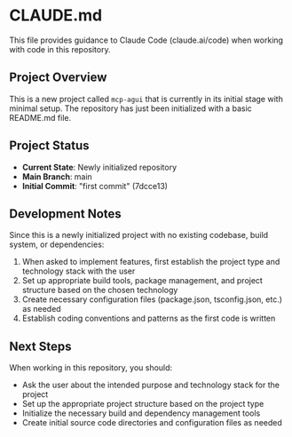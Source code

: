# CLAUDE.md

This file provides guidance to Claude Code (claude.ai/code) when working with code in this repository.

## Project Overview

This is a new project called `mcp-agui` that is currently in its initial stage with minimal setup. The repository has just been initialized with a basic README.md file.

## Project Status

- **Current State**: Newly initialized repository
- **Main Branch**: main
- **Initial Commit**: "first commit" (7dcce13)

## Development Notes

Since this is a newly initialized project with no existing codebase, build system, or dependencies:

1. When asked to implement features, first establish the project type and technology stack with the user
2. Set up appropriate build tools, package management, and project structure based on the chosen technology
3. Create necessary configuration files (package.json, tsconfig.json, etc.) as needed
4. Establish coding conventions and patterns as the first code is written

## Next Steps

When working in this repository, you should:
- Ask the user about the intended purpose and technology stack for the project
- Set up the appropriate project structure based on the project type
- Initialize the necessary build and dependency management tools
- Create initial source code directories and configuration files as needed